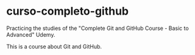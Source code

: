 # curso-completo-github
Practicing the studies of the "Complete Git and GitHub Course - Basic to Advanced" Udemy.

This is a course about Git and GitHub.
